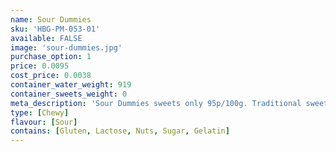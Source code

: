 ```yaml
---
name: Sour Dummies
sku: 'HBG-PM-053-01'
available: FALSE
image: 'sour-dummies.jpg'
purchase_option: 1
price: 0.0095
cost_price: 0.0038
container_water_weight: 919
container_sweets_weight: 0
meta_description: 'Sour Dummies sweets only 95p/100g. Traditional sweets and more at Humbugs Confectionery Store. Specialists in satisfying your sweet tooth!'
type: [Chewy]
flavour: [Sour]
contains: [Gluten, Lactose, Nuts, Sugar, Gelatin]
---
```

